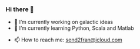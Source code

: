 ### Hi there 👋

<!-- Here explaining who am I -->

- 🔭 I’m currently working on galactic ideas
- 🌱 I’m currently learning Python, Scala and Matlab
<!-- - 👯 I’m looking to collaborate on fintech projects --> 
<!-- - 🤔 I’m looking for help with [Risklab](https://github.com/francescosilvano/risklab) --> 
<!-- - 💬 Ask me about --> 
- 📫 How to reach me: send2fran@icloud.com
<!-- - ⚡ Fun fact: ... --> 
